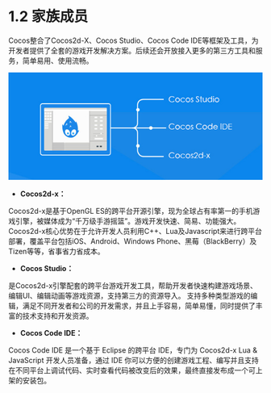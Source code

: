 # 1.2 家族成员


Cocos整合了Cocos2d-X、Cocos Studio、Cocos Code IDE等框架及工具，为开发者提供了全套的游戏开发解决方案。后续还会开放接入更多的第三方工具和服务，简单易用、使用流畅。

![image](res/image001.png)

- **Cocos2d-x：**

Cocos2d-x是基于OpenGL ES的跨平台开源引擎，现为全球占有率第一的手机游戏引擎，被媒体成为“千万级手游摇篮”。游戏开发快速、简易、功能强大。Cocos2d-x核心优势在于允许开发人员利用C++、Lua及Javascript来进行跨平台部署，覆盖平台包括iOS、Android、Windows Phone、黑莓（BlackBerry）及Tizen等等，省事省力省成本。

- **Cocos Studio：**

是Cocos2d-x引擎配套的跨平台游戏开发工具，帮助开发者快速构建游戏场景、编辑UI、编辑动画等游戏资源，支持第三方的资源导入。
支持多种类型游戏的编辑，满足不同开发者和公司的开发需求，并且上手容易，简单易懂，同时提供了丰富的技术支持和开发资源。

- **Cocos Code IDE：**

Cocos Code IDE 是一个基于 Eclipse 的跨平台 IDE，专门为 Cocos2d-x Lua & JavaScript 开发人员准备，通过 IDE 你可以方便的创建游戏工程、编写并且支持在不同平台上调试代码、实时查看代码被改变后的效果，最终直接发布成一个可上架的安装包。



